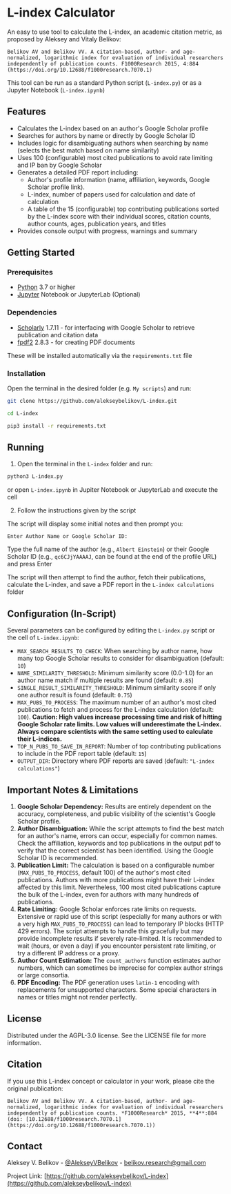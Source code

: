 <div align='left'>

<h1>L-index Calculator</h1>

</div>

An easy to use tool to calculate the L-index, an academic citation metric, as proposed by Aleksey and Vitaly Belikov:

    Belikov AV and Belikov VV. A citation-based, author- and age-normalized, logarithmic index for evaluation of individual researchers independently of publication counts. F1000Research 2015, 4:884 (https://doi.org/10.12688/f1000research.7070.1)

This tool can be run as a standard Python script (`L-index.py`) or  as a Jupyter Notebook (`L-index.ipynb`)



## Features

*   Calculates the L-index based on an author's Google Scholar profile
*   Searches for authors by name or directly by Google Scholar ID
*   Includes logic for disambiguating authors when searching by name (selects the best match based on name similarity)
*   Uses 100 (configurable) most cited publications to avoid rate limiting and IP ban by Google Scholar
*   Generates a detailed PDF report including:
    *   Author's profile information (name, affiliation, keywords, Google Scholar profile link).
    *   L-index, number of papers used for calculation and date of calculation
    *   A table of the 15 (configurable) top contributing publications sorted by the L-index score with their individual scores, citation counts, author counts, ages, publication years, and titles
*   Provides console output with progress, warnings and summary

##  Getting Started

### Prerequisites

- [Python](https://www.python.org/downloads/) 3.7 or higher
- [Jupyter](https://jupyter.org/install) Notebook or JupyterLab (Optional)

### Dependencies

- [Scholarly](https://pypi.org/project/scholarly/) 1.7.11 - for interfacing with Google Scholar to retrieve publication and citation data
- [fpdf2](https://pypi.org/project/fpdf2/) 2.8.3 - for creating PDF documents

These will be installed automatically via the `requirements.txt` file

### Installation

Open the terminal in the desired folder (e.g. `My scripts`) and run:
```bash
git clone https://github.com/alekseybelikov/L-index.git
```

```bash
cd L-index
```

```bash
pip3 install -r requirements.txt
```
## Running
1. Open the terminal in the `L-index` folder and run:
```bash
python3 L-index.py
```
or open `L-index.ipynb` in Jupiter Notebook or JupyterLab and execute the cell

2. Follow the instructions given by the script

The script will display some initial notes and then prompt you:

    Enter Author Name or Google Scholar ID:

Type the full name of the author (e.g., `Albert Einstein`) or their Google Scholar ID (e.g., `qc6CJjYAAAAJ`, can be found at the end of the profile URL) and press Enter

The script will then attempt to find the author, fetch their publications, calculate the L-index, and save a PDF report in the `L-index calculations` folder 




## Configuration (In-Script)

Several parameters can be configured by editing the `L-index.py` script or  the cell of `L-index.ipynb`:


*   `MAX_SEARCH_RESULTS_TO_CHECK`: When searching by author name, how many top Google Scholar results to consider for disambiguation (default: `10`)
*   `NAME_SIMILARITY_THRESHOLD`: Minimum similarity score (0.0-1.0) for an author name match if multiple results are found (default: `0.85`)
*   `SINGLE_RESULT_SIMILARITY_THRESHOLD`: Minimum similarity score if only one author result is found (default: `0.75`)
*   `MAX_PUBS_TO_PROCESS`: The maximum number of an author's most cited publications to fetch and process for the L-index calculation (default: `100`). **Caution: High values increase processing time and risk of hitting Google Scholar rate limits. Low values will underestimate the L-index. Always compare scientists with the same setting used to calculate their L-indices.**
*   `TOP_N_PUBS_TO_SAVE_IN_REPORT`: Number of top contributing publications to include in the PDF report table (default: `15`)
*   `OUTPUT_DIR`: Directory where PDF reports are saved (default: `"L-index calculations"`)

## Important Notes & Limitations

1.  **Google Scholar Dependency:** Results are entirely dependent on the accuracy, completeness, and public visibility of the scientist's Google Scholar profile.
2.  **Author Disambiguation:** While the script attempts to find the best match for an author's name, errors can occur, especially for common names. Check the affiliation, keywords and top publications in the output pdf to verify that the correct scientist has been identified. Using the Google Scholar ID is recommended.
3.  **Publication Limit:** The calculation is based on a configurable number (`MAX_PUBS_TO_PROCESS`, default 100) of the author's most cited publications. Authors with more publications might have their L-index affected by this limit. Nevertheless, 100 most cited publications capture the bulk of the L-index, even for authors with many hundreds of publications. 
4.  **Rate Limiting:** Google Scholar enforces rate limits on requests. Extensive or rapid use of this script (especially for many authors or with a very high `MAX_PUBS_TO_PROCESS`) can lead to temporary IP blocks (HTTP 429 errors). The script attempts to handle this gracefully but may provide incomplete results if severely rate-limited. It is recommended to wait (hours, or even a day) if you encounter persistent rate limiting, or try a different IP address or a proxy.
5.  **Author Count Estimation:** The `count_authors` function estimates author numbers, which can sometimes be imprecise for complex author strings or large consortia.
6.  **PDF Encoding:** The PDF generation uses `latin-1` encoding with replacements for unsupported characters. Some special characters in names or titles might not render perfectly.

## License

Distributed under the AGPL-3.0 license. See the LICENSE file for more information.

## Citation

If you use this L-index concept or calculator in your work, please cite the original publication:

    Belikov AV and Belikov VV. A citation-based, author- and age-normalized, logarithmic index for evaluation of individual researchers independently of publication counts. *F1000Research* 2015, **4**:884 (doi: [10.12688/f1000research.7070.1](https://doi.org/10.12688/f1000research.7070.1))


## Contact

Aleksey V. Belikov - [@AlekseyVBelikov](https://x.com/AlekseyVBelikov) - belikov.research@gmail.com

Project Link: [https://github.com/alekseybelikov/L-index](https://github.com/alekseybelikov/L-index)

